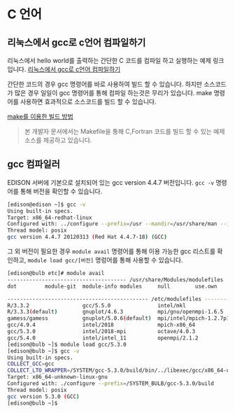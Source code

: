 # C 언어
## 리눅스에서 gcc로 c언어 컴파일하기

리눅스에서 hello world를 출력하는 간단한 C 코드를 컴파일 하고 실행하는 예제 링크 입니다.
[리눅스에서 gcc로 c언어 컴파일하기](http://ibabo.tistory.com/87)

간단한 코드의 경우 gcc 명령어를 바로 사용하여 빌드 할 수 있습니다. 하지만 소스코드가 많은 경우 일일이 gcc 명령어를 통해 컴파일 하는것은 무리가 있습니다. make 명령어를 사용하면 효과적으로 소스코드를 빌드 할 수 있습니다.

[make를 이용한 빌드 방법](http://snowdeer.github.io/c++/2017/09/06/how-to-use-make-utility/)

> 본 개발자 문서에서는 Makefile을 통해 C,Fortran 코드를 빌드 할 수 있는 예제 소스를 제공하고 있습니다.

## gcc 컴파일러

EDISON 서버에 기본으로 설치되어 있는 gcc version 4.4.7 버전입니다. ```gcc -v``` 명령어를 통해 버전을 확인할 수 있습니다.




```bash
[edison@edison ~]$ gcc -v
Using built-in specs.
Target: x86_64-redhat-linux
Configured with: ../configure --prefix=/usr --mandir=/usr/share/man --infodir=/usr/share/info --with-bugurl=http://bugzilla.redhat.com/bugzilla --enable-bootstrap --enable-shared --enable-threads=posix --enable-checking=release --with-system-zlib --enable-__cxa_atexit --disable-libunwind-exceptions --enable-gnu-unique-object --enable-languages=c,c++,objc,obj-c++,java,fortran,ada --enable-java-awt=gtk --disable-dssi --with-java-home=/usr/lib/jvm/java-1.5.0-gcj-1.5.0.0/jre --enable-libgcj-multifile --enable-java-maintainer-mode --with-ecj-jar=/usr/share/java/eclipse-ecj.jar --disable-libjava-multilib --with-ppl --with-cloog --with-tune=generic --with-arch_32=i686 --build=x86_64-redhat-linux
Thread model: posix
gcc version 4.4.7 20120313 (Red Hat 4.4.7-18) (GCC)
```

그 외 버전이 필요한 경우 ```module avail``` 명령어를 통해 이용 가능한 gcc 리스트를 확인하고, ```module load gcc/[버전]``` 명렁어를 통해 사용할 수 있습니다.


```bash
[edison@bulb etc]# module avail
-------------------------------------- /usr/share/Modules/modulefiles --------------------------------------
dot         module-git  module-info modules     null        use.own

--------------------------------------------- /etc/modulefiles ---------------------------------------------
R/3.3.2                 gcc/5.5.0               intel/mkl               openmpi-1.8-x86_64
R/3.3.3(default)        gnuplot/4.6.3           mpi/gnu/openmpi-1.6.5   openmpi-x86_64
gamess/gamess           gnuplot/5.0.6(default)  mpi/intel/mpich-1.2.7p1 petsc/3.9.3
gcc/4.9.4               intel/2018              mpich-x86_64            python/3.6.3
gcc/5.3.0               intel/2018-mpi          octave/4.0.3
gcc/5.4.0               intel/intel_11          openmpi/2.1.2
[edison@bulb ~]$ module load gcc/5.3.0
[edison@bulb ~]$ gcc -v
Using built-in specs.
COLLECT_GCC=gcc
COLLECT_LTO_WRAPPER=/SYSTEM/gcc-5.3.0/build/bin/../libexec/gcc/x86_64-unknown-linux-gnu/5.3.0/lto-wrapper
Target: x86_64-unknown-linux-gnu
Configured with: ./configure --prefix=/SYSTEM_BULB/gcc-5.3.0/build
Thread model: posix
gcc version 5.3.0 (GCC)
[edison@bulb ~]$
```
